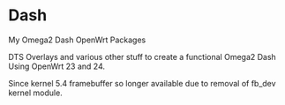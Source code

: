 # Dash
My Omega2 Dash OpenWrt Packages

DTS Overlays and various other stuff to create a functional Omega2 Dash Using OpenWrt 23 and 24.  

Since kernel 5.4 framebuffer so longer available due to removal of fb_dev kernel module.

